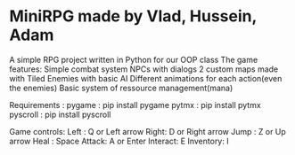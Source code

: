 # MiniRPG made by Vlad, Hussein, Adam
A simple RPG project written in Python for our OOP class
The game features:
    Simple combat system
    NPCs with dialogs
    2 custom maps made with Tiled
    Enemies with basic AI
    Different animations for each action(even the enemies)
    Basic system of ressource management(mana)

Requirements :
    pygame : pip install pygame
    pytmx : pip install pytmx
    pyscroll : pip install pyscroll

Game controls:
    Left : Q or Left arrow
    Right: D or Right arrow
    Jump : Z or Up arrow
    Heal : Space
    Attack: A or Enter
    Interact: E
    Inventory: I